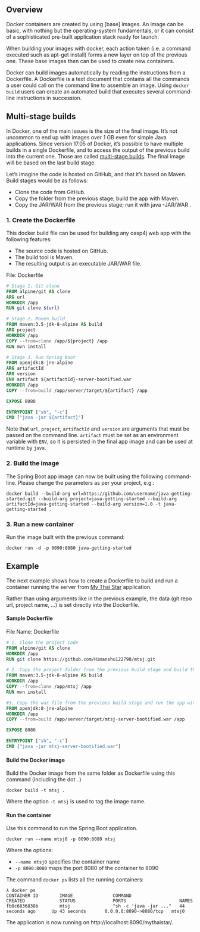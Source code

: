 ## Overview 
 
Docker containers are created by using [base] images. An image can be basic, with nothing but the operating-system fundamentals, or it can consist of a sophisticated pre-built application stack ready for launch.

When building your images with docker, each action taken (i.e. a command executed such as apt-get install) forms a new layer on top of the previous one. These base images then can be used to create new containers.

Docker can build images automatically by reading the instructions from a Dockerfile. A Dockerfile is a text document that contains all the commands a user could call on the command line to assemble an image. Using `docker build` users can create an automated build that executes several command-line instructions in succession.

## Multi-stage builds
In Docker, one of the main issues is the size of the final image. It’s not uncommon to end up with images over 1 GB even for simple Java applications. Since version 17.05 of Docker, it’s possible to have multiple builds in a single Dockerfile, and to access the output of the previous build into the current one. Those are called 
[multi-stage builds](https://docs.docker.com/engine/userguide/eng-image/multistage-build/).
The final image will be based on the last build stage.

Let’s imagine the code is hosted on GitHub, and that it’s based on Maven. Build stages would be as follows:

*  Clone the code from GitHub.
* Copy the folder from the previous stage; build the app with Maven.
* Copy the JAR/WAR from the previous stage; run it with java -JAR/WAR .

### 1. Create the Dockerfile
This docker build file can be used for building any oasp4j web app with the following 
features:

*   The source code is hosted on GitHub.
*   The build tool is Maven.
*   The resulting output is an executable JAR/WAR file.

File: Dockerfile
```Dockerfile
# Stage 1. Git clone
FROM alpine/git AS clone
ARG url
WORKDIR /app
RUN git clone ${url}

# Stage 2. Maven build
FROM maven:3.5-jdk-8-alpine AS build
ARG project
WORKDIR /app
COPY --from=clone /app/${project} /app
RUN mvn install

# Stage 3. Run Spring Boot
FROM openjdk:8-jre-alpine
ARG artifactId
ARG version
ENV artifact ${artifactId}-server-bootified.war
WORKDIR /app
COPY --from=build /app/server/target/${artifact} /app

EXPOSE 8080

ENTRYPOINT ["sh", "-c"]
CMD ["java -jar ${artifact}"]
```
Note that `url`, `project`, `artifactId` and `version` are arguments that must be 
passed on the command line. 
`artifact` must be set as an environment variable with `ENV`, so it is persisted in the final
app image and can be used at runtime by `java`.

### 2. Build the image
The Spring Boot app image can now be built using the following command-line. 
Please change the parameters as per your project, e.g.:

```
docker build --build-arg url=https://github.com/username/java-getting-started.git --build-arg project=java-getting-started --build-arg artifactId=java-getting-started --build-arg version=1.0 -t java-getting-started .
```
### 3. Run a new container
Run the image built with the previous command:
```
docker run -d -p 8090:8080 java-getting-started
```

## Example

The next example shows how to create a Dockerfile to build and run a container 
running the server from [My Thai Star](https://github.com/oasp/my-thai-star) application.

Rather than using arguments like in the previous example, the data 
(git repo url, project name, ...) is set directly into the Dockerfile.

#### Sample Dockerfile
File Name: Dockerfile 
```Dockerfile
# 1. Clone the project code
FROM alpine/git AS clone
WORKDIR /app
RUN git clone https://github.com/Himanshu122798/mtsj.git

# 2. Copy the project folder from the previous build stage and build the app with maven
FROM maven:3.5-jdk-8-alpine AS build
WORKDIR /app
COPY --from=clone /app/mtsj /app
RUN mvn install

#3. Copy the war file from the previous build stage and run the app with java
FROM openjdk:8-jre-alpine
WORKDIR /app
COPY --from=build /app/server/target/mtsj-server-bootified.war /app

EXPOSE 8080

ENTRYPOINT ["sh", "-c"]  
CMD ["java -jar mtsj-server-bootified.war"]
```

#### Build the Docker image
Build the Docker image from the same folder as Dockerfile using this command (including the dot `.`)

```
docker build -t mtsj .
```

Where the option `-t mtsj` is used to tag the image name.

#### Run the container
Use this command to run the Spring Boot application.
```
docker run --name mtsj0 -p 8090:8080 mtsj
```
Where the options:
* `--name mtsj0` specifies the container name
* `-p 8090:8080` maps the port 8080 of the container to 8090

The command `docker ps` lists all the running containers:
```
λ docker ps
CONTAINER ID        IMAGE               COMMAND                  CREATED             STATUS              PORTS                    NAMES
fb0c6836838b        mtsj                "sh -c 'java -jar ..."   44 seconds ago      Up 43 seconds       0.0.0.0:8090->8080/tcp   mtsj0
```

The application is now running on http://localhost:8090/mythaistar/.